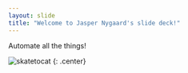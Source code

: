 ```yaml
---
layout: slide
title: "Welcome to Jasper Nygaard's slide deck!"
---
```


Automate all the things!


![skatetocat](https://octodex.github.com/images/skatetocat.png)
{: .center}
